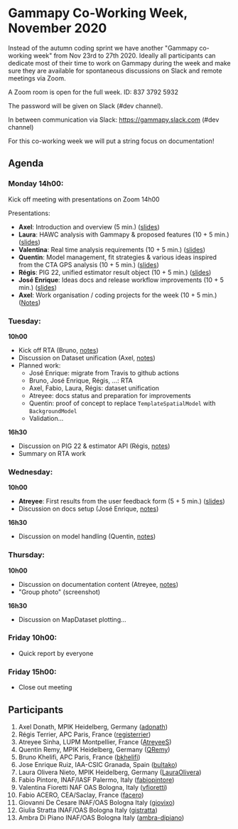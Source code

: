 # Gammapy Co-Working Week, November 2020

Instead of the autumn coding sprint we have another "Gammapy co-working week" from Nov 23rd to 27th 2020.
Ideally all participants can dedicate most of their time to work on Gammapy during the week and make sure
they are available for spontaneous discussions on Slack and remote meetings via Zoom.

A Zoom room is open for the full week. ID: 837 3792 5932

The password will be given on Slack (#dev channel).

In between communication via Slack: https://gammapy.slack.com (#dev channel)

For this co-working week we will put a string focus on documentation!

## Agenda

### Monday 14h00:
Kick off meeting with presentations on Zoom 14h00

Presentations:
- **Axel**: Introduction and overview (5 min.) ([slides](slides/gp-co-working-week-nov-2020.pdf))
- **Laura**: HAWC analysis with Gammapy & proposed features (10 + 5 min.) ([slides](slides/hawc_analysis_gammapy.pdf))
- **Valentina**: Real time analysis requirements (10 + 5 min.) ([slides](slides/))
- **Quentin**: Model management, fit strategies & various ideas inspired from the CTA GPS analysis (10 + 5 min.) ([slides](slides/))
- **Régis**: PIG 22, unified estimator result object (10 + 5 min.) ([slides](slides/PIG_22.pdf))
- **José Enrique**: Ideas docs and release workflow improvements (10 + 5 min.) ([slides](slides/documentation.pdf))
- **Axel**: Work organisation / coding projects for the week (10 + 5 min.) ([Notes](notes.md))

### Tuesday:

**10h00**
- Kick off RTA (Bruno, [notes](discussions/rta.md))
- Discussion on Dataset unification (Axel, [notes](discussions/dataset-unification.md))
- Planned work:
  - José Enrique: migrate from Travis to github actions
  - Bruno, José Enrique, Régis, ...: RTA
  - Axel, Fabio, Laura, Régis: dataset unification
  - Atreyee: docs status and preparation for improvements
  - Quentin: proof of concept to replace `TemplateSpatialModel` with `BackgroundModel`
  - Validation...

**16h30**
- Discussion on PIG 22 & estimator API (Régis, [notes](discussions/pig-22.md))
- Summary on RTA work

### Wednesday:
**10h00**
- **Atreyee**: First results from the user feedback form (5 + 5 min.) ([slides](slides/))
- Discussion on docs setup (José Enrique, [notes](discussions/docs-setup.md))

**16h30**
- Discussion on model handling (Quentin, [notes](discussions/model-handling.md))

### Thursday:
**10h00**
- Discussion on documentation content (Atreyee, [notes](discussions/docs-content.md))
- "Group photo" (screenshot)

**16h30**
- Discussion on MapDataset plotting... 


### Friday 10h00:
- Quick report by everyone

### Friday 15h00:
- Close out meeting


## Participants
1. Axel Donath, MPIK Heidelberg, Germany ([adonath](https://github.com/adonath))
2. Régis Terrier, APC Paris, France ([registerrier](https://github.com/registerrier))
3. Atreyee Sinha, LUPM Montpellier, France ([AtreyeeS](https://github.com/AtreyeeS))
4. Quentin Remy, MPIK Heidelberg, Germany ([QRemy](https://github.com/QRemy))
5. Bruno Khelifi, APC Paris, France ([bkhelifi](https://github.com/bkhelifi))
6. Jose Enrique Ruiz, IAA-CSIC Granada, Spain ([bultako](https://github.com/bultako))
7. Laura Olivera Nieto, MPIK Heidelberg, Germany ([LauraOlivera](https://github.com/LauraOlivera))
8. Fabio Pintore, INAF/IASF Palermo, Italy ([fabiopintore](https://github.com/fabiopintore))
9. Valentina Fioretti NAF OAS Bologna, Italy ([vfioretti](https://github.com/vfioretti))
10. Fabio ACERO, CEA/Saclay, France ([facero](https://github.com/facero))
11. Giovanni De Cesare INAF/OAS Bologna Italy ([giovixo](https://github.com/giovixo))
12. Giulia Stratta INAF/OAS Bologna Italy ([gistratta](https://github.com/gistratta))
13. Ambra Di Piano INAF/OAS Bologna Italy ([ambra-dipiano](https://github.com/ambra-dipiano))
